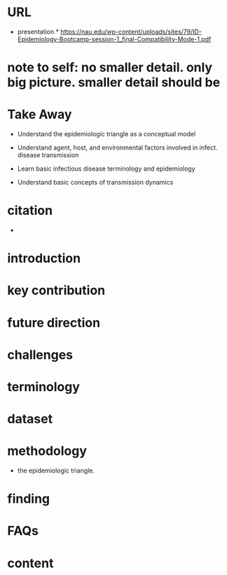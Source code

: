 # URL
* presentation 
    *
    https://nau.edu/wp-content/uploads/sites/79/ID-Epidemiology-Bootcamp-session-1_final-Compatibility-Mode-1.pdf

# note to self: no smaller detail. only big picture. smaller detail should be
# Take Away
* Understand the epidemiologic triangle as a
conceptual model

* Understand agent, host, and environmental
factors involved in infect. disease transmission

* Learn basic infectious disease terminology
and epidemiology

* Understand basic concepts of transmission
dynamics

# citation
*  
# introduction
# key contribution
# future direction
# challenges
# terminology
# dataset
# methodology
* the epidemiologic triangle.
# finding
# FAQs
# content
